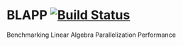 # BLAPP [![Build Status](https://travis-ci.org/ISCDtoolbox/BLAPP.svg?branch=master)](https://travis-ci.org/ISCDtoolbox/BLAPP)
Benchmarking Linear Algebra Parallelization Performance
